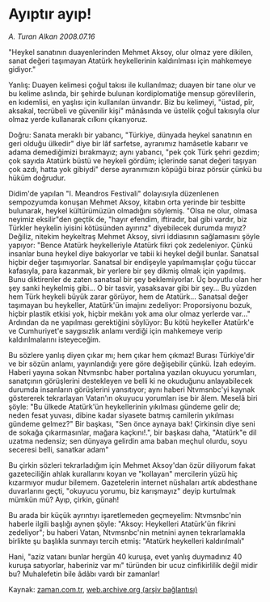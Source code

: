 # Ayıptır ayıp!

*A. Turan Alkan 2008.07.16*

<tr><td class="metin" colspan="2" style="padding-top: 20px; padding-left: 5px; padding-right: 10px;">"Heykel sanatının duayenlerinden Mehmet Aksoy, olur olmaz yere dikilen, sanat değeri taşımayan Atatürk heykellerinin kaldırılması için mahkemeye gidiyor."</td></tr><tr><td class="metin" colspan="2" style="padding-top: 20px; padding-left: 5px; padding-right: 10px;"><p>Yanlış: Duayen kelimesi çoğul takısı ile kullanılmaz; duayen bir tane olur ve bu kelime aslında, bir şehirde bulunan kordiplomatiğe mensup görevlilerin, en kıdemlisi, en yaşlısı için kullanılan ünvandır. Biz bu kelimeyi, "üstad, pîr, aksakal, tecrübeli ve güvenilir kişi" mânâsında ve üstelik çoğul takısıyla olur olmaz yerde kullanarak cılkını çıkarıyoruz.
<p>Doğru: Sanata meraklı bir yabancı, "Türkiye, dünyada heykel sanatının en geri olduğu ülkedir" diye bir lâf sarfetse, ayranımız hamâsetle kabarır ve adama demediğimizi bırakmayız; aynı yabancı, "pek çok Türk şehri gezdim; çok sayıda Atatürk büstü ve heykeli gördüm; içlerinde sanat değeri taşıyan çok azdı, hatta yok gibiydi" derse ayranımızın köpüğü biraz pörsür çünkü bu hüküm doğrudur.
<p>Didim'de yapılan "I. Meandros Festivali" dolayısıyla düzenlenen sempozyumda konuşan Mehmet Aksoy, kitabın orta yerinde bir tesbitte bulunarak, heykel kültürümüzün olmadığını söylemiş. "Olsa ne olur, olmasa neyimiz eksilir"den geçtik de, "hayır efendim, iftiradır, bal gibi vardır, biz Türkler heykelin iyisini kötüsünden ayırırız" diyebilecek durumda mıyız? Değiliz, nitekim heykeltraş Mehmet Aksoy, sivri iddiasının sağlamasını şöyle yapıyor: "Bence Atatürk heykelleriyle Atatürk fikri çok zedeleniyor. Çünkü insanlar buna heykel diye bakıyorlar ve tabii ki heykel değil bunlar. Sanatsal hiçbir değer taşımıyorlar. Sanatsal bir endişeyle yapılmamışlar çoğu tüccar kafasıyla, para kazanmak, bir yerlere bir şey dikmiş olmak için yapılmış. Bunu diktirenler de zaten sanatsal bir şey beklemiyorlar. Üç boyutlu olan her şey sanki heykelmiş gibi... O bir tasvir, yasaksavar gibi bir şey... Bu yüzden hem Türk heykeli büyük zarar görüyor, hem de Atatürk... Sanatsal değer taşımayan bu heykeller, Atatürk'ün imajını zedeliyor: Proporsiyonu bozuk, hiçbir plastik etkisi yok, hiçbir mekânı yok ama olur olmaz yerlerde var..." Ardından da ne yapılması gerektiğini söylüyor: Bu kötü heykeller Atatürk'e ve Cumhuriyet'e saygısızlık anlamı verdiği için mahkemeye verip kaldırılmalarını isteyeceğim.
<p>Bu sözlere yanlış diyen çıkar mı; hem çıkar hem çıkmaz! Burası Türkiye'dir ve bir sözün anlamı, yayınlandığı yere göre değişebilir çünkü. İzah edeyim. Haberi yayına sokan Ntvmsnbc haber portalına yazılan okuyucu yorumları, sanatçının görüşlerini destekleyen ve belli ki ne okuduğunu anlayabilecek durumda insanların görüşlerini yansıtıyor; aynı haberi Ntvmsnbc'yi kaynak göstererek tekrarlayan Vatan'ın okuyucu yorumları ise bir âlem. Meselâ biri şöyle: "Bu ülkede Atatürk'ün heykellerinin yıkılması gündeme gelir de; neden fesat yuvası, dibine kadar siyasete batmış camilerin yıkılması gündeme gelmez?" Bir başkası, "Sen önce aynaya bak! Çirkinsin diye seni de sokağa çıkarmasınlar, mağara kaçkını!.", bir başkası daha, "Atatürk"e dil uzatma nedensiz; sen dünyaya gelirdin ama baban meçhul olurdu, soyu seceresi belli, sanatkar adam"
<p>Bu çirkin sözleri tekrarladığım için Mehmet Aksoy'dan özür diliyorum fakat gazeteciliğin ahlak kurallarını koyan ve "kollayan" mercilerin yüzü hiç kızarmıyor mudur bilemem. Gazetelerin internet nüshaları artık abdesthane duvarlarını geçti, "okuyucu yorumu, biz karışmayız" deyip kurtulmak mümkün mü? Ayıp, çirkin, günah!
<p>Bu arada bir küçük ayrıntıyı işaretlemeden geçmeyelim: Ntvmsnbc'nin haberle ilgili başlığı aynen şöyle: "Aksoy: Heykelleri Atatürk'ün fikrini zedeliyor"; bu haberi Vatan, Ntvmsnbc'nin metnini aynen tekrarlamakla birlikte şu başlıkla sunmayı tercih etmiş: "Atatürk heykelleri kaldırılmalı"
<p>Hani, "aziz vatanı bunlar hergün 40 kuruşa, evet yanlış duymadınız 40 kuruşa satıyorlar, haberiniz var mı" türünden bir ucuz cinfikirlilik değil midir bu? Muhalefetin bile âdâbı vardı bir zamanlar!<br/></p></p></p></p></p></p></p></td></tr>

Kaynak: [zaman.com.tr](http://zaman.com.tr/yazar.do?yazino=714758), [web.archive.org (arşiv bağlantısı)](http://web.archive.org/web/20080912150227/http://zaman.com.tr:80/yazar.do?yazino=714758)

